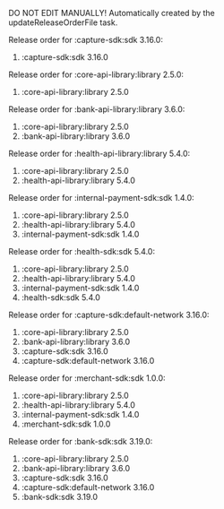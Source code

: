 DO NOT EDIT MANUALLY!
Automatically created by the updateReleaseOrderFile task.

Release order for :capture-sdk:sdk 3.16.0:
 1. :capture-sdk:sdk 3.16.0

Release order for :core-api-library:library 2.5.0:
 1. :core-api-library:library 2.5.0

Release order for :bank-api-library:library 3.6.0:
 1. :core-api-library:library 2.5.0
 2. :bank-api-library:library 3.6.0

Release order for :health-api-library:library 5.4.0:
 1. :core-api-library:library 2.5.0
 2. :health-api-library:library 5.4.0

Release order for :internal-payment-sdk:sdk 1.4.0:
 1. :core-api-library:library 2.5.0
 2. :health-api-library:library 5.4.0
 3. :internal-payment-sdk:sdk 1.4.0

Release order for :health-sdk:sdk 5.4.0:
 1. :core-api-library:library 2.5.0
 2. :health-api-library:library 5.4.0
 3. :internal-payment-sdk:sdk 1.4.0
 4. :health-sdk:sdk 5.4.0

Release order for :capture-sdk:default-network 3.16.0:
 1. :core-api-library:library 2.5.0
 2. :bank-api-library:library 3.6.0
 3. :capture-sdk:sdk 3.16.0
 4. :capture-sdk:default-network 3.16.0

Release order for :merchant-sdk:sdk 1.0.0:
 1. :core-api-library:library 2.5.0
 2. :health-api-library:library 5.4.0
 3. :internal-payment-sdk:sdk 1.4.0
 4. :merchant-sdk:sdk 1.0.0

Release order for :bank-sdk:sdk 3.19.0:
 1. :core-api-library:library 2.5.0
 2. :bank-api-library:library 3.6.0
 3. :capture-sdk:sdk 3.16.0
 4. :capture-sdk:default-network 3.16.0
 5. :bank-sdk:sdk 3.19.0

